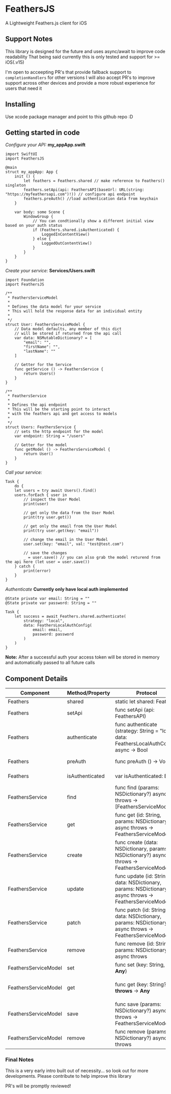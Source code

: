 # FeathersJS

A Lightweight Feathers.js client for iOS

## Support Notes
This library is designed for the future and uses async/await to improve code readability
That being said currently this is only tested and support for >= iOS(.v15)

I'm open to acceepting PR's that provide fallback support to `completionHandlers` for other versions
I will also accept PR's to improve support across other devices and provide a more robust experience for users that need it

## Installing
Use xcode package manager and point to this github repo :D

## Getting started in code

*Configure your API:*
__my_appApp.swift__
```
import SwiftUI
import FeathersJS

@main
struct my_appApp: App {
    init () {
        let feathers = Feathers.shared // make reference to Feathers() singleton
        feathers.setApi(api: FeathersAPI(baseUrl: URL(string: "https://myfeathersapi.com")!)) // configure api endpoint
        feathers.preAuth() //load authentication data from keychain
    }
    
    var body: some Scene {
        WindowGroup {
            // You can condtionally show a different initial view based on your auth status
            if (Feathers.shared.isAuthenticated) {
                LoggedInContentView()
            } else {
                LoggedOutContentView()
            }
        }
    }
}

```

*Create your service:*
__Services/Users.swift__
```
import Foundation
import FeathersJS

/**
 * FeathersServiceModel
 *
 * Defines the data model for your service
 * This will hold the response data for an individual entity
 *
 */
struct User: FeathersServiceModel {    
    // Data model defaults, any member of this dict
    // will be stored if returned from the api call
    var data: NSMutableDictionary? = [
        "email": "",
        "firstName": "",
        "lastName": ""
    ]
    
    // Getter for the Service
    func getService () -> FeathersService {
        return Users()
    }
}

/**
 * FeathersService
 *
 * Defines the api endpoint
 * This will be the starting point to interact
 * with the feathers api and get access to models
 *
 */
struct Users: FeathersService {  
    // sets the http endpoint for the model
    var endpoint: String = "/users"
    
    // Getter for the model
    func getModel () -> FeathersServiceModel {
        return User()
    }
}
```

*Call your service:*
```
Task {
    do {
    let users = try await Users().find()
    users.forEach { user in 
        // inspect the User Model
        print(user)
        
        // get only the data from the User Model
        print(try user.get())
        
        // get only the email from the User Model
        print(try user.get(key: "email"))
        
        // change the email in the User Model
        user.set(key: "email", val: "test@test.com")
        
        // save the changes
        _ = user.save() // you can also grab the model returend from the api here (let user = user.save())
    } catch {
        print(error)
    }
}
```

*Authenticate*
__Currently only have local auth implemented__
```
@State private var email: String = ""
@State private var password: String = ""

Task {
    let success = await Feathers.shared.authenticate(
        strategy: "local",
        data: FeathersLocalAuthConfig(
            email: email,
            password: password
        )
    )
}
```
__Note:__ After a successful auth your access token will be stored in memory and automatically passed to all future calls


## Component Details

| Component | Method/Property | Protocol | Description |
|--|--|--|--|
| Feathers | shared | static let shared: Feathers | Singleton access of the Feathers class
| Feathers | setApi | func setApi (api: FeathersAPI) | Initialize your api endpoint
| Feathers | authenticate | func authenticate (strategy: String = "local", data: FeathersLocalAuthConfig) async -> Bool | Call authentication service w/ config
| Feathers | preAuth | func preAuth () -> Void | Load Authentication from keychain if it exists
| Feathers | isAuthenticated | var isAuthenticated: Bool | A computed property of current authentication status
| FeathersService | find | func find (params: NSDictionary?) async throws -> [FeathersServiceModel] | Perform a GET request to `/:self.endpoint`
| FeathersService | get | func get (id: String, params: NSDictionary?) async throws -> FeathersServiceModel | Perform a GET request to `/:self.endpoint/:id`
| FeathersService | create | func create (data: NSDictionary, params: NSDictionary?) async throws -> FeathersServiceModel | Perform a POST request to `/:self.endpoint` with `data` in the request body
| FeathersService | update | func update (id: String, data: NSDictionary, params: NSDictionary?) async throws -> FeathersServiceModel | Perform a PUT request to `/:self.endpoint/:id` with `data` in the request body
| FeathersService | patch | func patch (id: String, data: NSDictionary, params: NSDictionary?) async throws -> FeathersServiceModel | Perform a PATCH request to `/:self.endpoint/:id` with `data` in the request body
| FeathersService | remove | func remove (id: String, params: NSDictionary?) async throws | Perform a DELETE request to `/:self.endpoint/:id`
| FeathersServiceModel | set | func set (key: String, val: **Any**) | Sets `self.data[key] = val`
| FeathersServiceModel | get | func get (key: String?) **throws** -> **Any** | If :key is passed, return key or `throw FeathersServiceModelError.invalidKey` if it doesn't exist. If `key` is **nil** return `self.data`
| FeathersServiceModel | save | func save (params: NSDictionary?) async throws -> FeathersServiceModel | Call `self.service.patch(id: self._id!, data: self.get(), params: params)`
| FeathersServiceModel | remove | func remove (params: NSDictionary?) async throws | Call `self.service.remove(id: self._id!, params: params)`


### Final Notes
This is a very early intro built out of necessity... so look out for more developments. Please contribute to help improve this library

PR's will be promptly reviewed!
